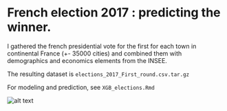 # French election 2017 : predicting the winner.

I gathered the french presidential vote for the first for each town in continental France (+- 35000 cities) and combined them with demographics and economics elements from the INSEE.

The resulting dataset is `elections_2017_First_round.csv.tar.gz`


For modeling and prediction, see `XGB_elections.Rmd`


![alt text](https://github.com/clementlefevre/france_elections/elevation_LePen.png "Elevation")


